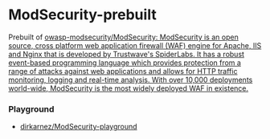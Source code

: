 ModSecurity-prebuilt
====================
Prebuilt of [owasp-modsecurity/ModSecurity: ModSecurity is an open source, cross platform web application firewall (WAF) engine for Apache, IIS and Nginx that is developed by Trustwave's SpiderLabs. It has a robust event-based programming language which provides protection from a range of attacks against web applications and allows for HTTP traffic monitoring, logging and real-time analysis. With over 10,000 deployments world-wide, ModSecurity is the most widely deployed WAF in existence. ](https://github.com/owasp-modsecurity/ModSecurity)

### Playground
- [dirkarnez/ModSecurity-playground](https://github.com/dirkarnez/ModSecurity-playground)